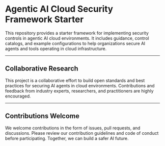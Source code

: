 # Agentic AI Cloud Security Framework Starter

This repository provides a starter framework for implementing security controls in agentic AI cloud environments. It includes guidance, control catalogs, and example configurations to help organizations secure AI agents and tools operating in cloud infrastructure.

---

## Collaborative Research

This project is a collaborative effort to build open standards and best practices for securing AI agents in cloud environments. Contributions and feedback from industry experts, researchers, and practitioners are highly encouraged.

---

## Contributions Welcome

We welcome contributions in the form of issues, pull requests, and discussions. Please review our contribution guidelines and code of conduct before participating. Together, we can build a safer AI future.
